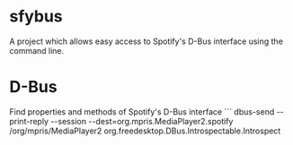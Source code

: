 # sfybus
A project which allows easy access to Spotify's D-Bus interface using the command line.

# D-Bus

Find properties and methods of Spotify's D-Bus interface
´´´
dbus-send --print-reply --session --dest=org.mpris.MediaPlayer2.spotify /org/mpris/MediaPlayer2 org.freedesktop.DBus.Introspectable.Introspect
